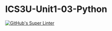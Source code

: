 # ICS3U-Unit1-03-Python

[![GitHub's Super Linter](https://github.com/ICS3U-2-2021/ICS3U-Unit1-03-Python/workflows/GitHub's%20Super%20Linter/badge.svg)](https://github.com/ICS3U-2-2021/ICS3U-Unit1-03-Python/actions)
